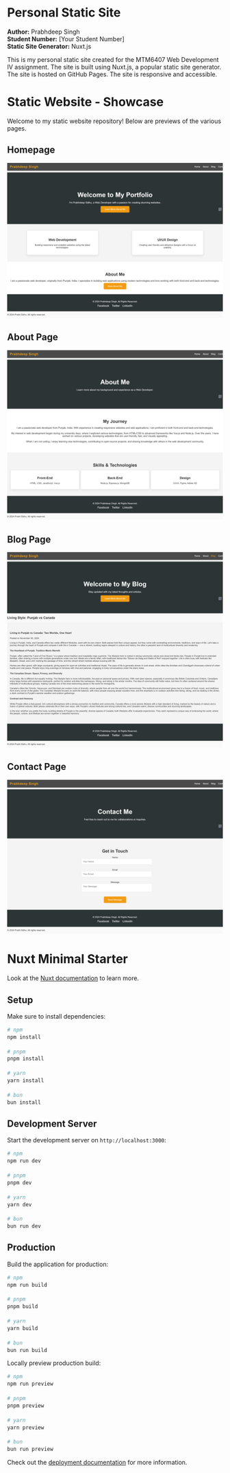 # Personal Static Site

**Author:** Prabhdeep Singh  
**Student Number:** [Your Student Number]  
**Static Site Generator:** Nuxt.js  

This is my personal static site created for the MTM6407 Web Development IV assignment.
The site is built using Nuxt.js, a popular static site generator.
The site is hosted on GitHub Pages.
The site is responsive and accessible.

# Static Website - Showcase
Welcome to my static website repository! Below are previews of the various pages.
## Homepage
![Homepage](assets/homepage.png)

## About Page
![About Page](assets/about.png)

## Blog Page
![Blog Page](assets/blog.png)

## Contact Page
![Contact Page](assets/contact.png)


# Nuxt Minimal Starter

Look at the [Nuxt documentation](https://nuxt.com/docs/getting-started/introduction) to learn more.

## Setup

Make sure to install dependencies:

```bash
# npm
npm install

# pnpm
pnpm install

# yarn
yarn install

# bun
bun install
```

## Development Server

Start the development server on `http://localhost:3000`:

```bash
# npm
npm run dev

# pnpm
pnpm dev

# yarn
yarn dev

# bun
bun run dev
```

## Production

Build the application for production:

```bash
# npm
npm run build

# pnpm
pnpm build

# yarn
yarn build

# bun
bun run build
```

Locally preview production build:

```bash
# npm
npm run preview

# pnpm
pnpm preview

# yarn
yarn preview

# bun
bun run preview
```

Check out the [deployment documentation](https://nuxt.com/docs/getting-started/deployment) for more information.
